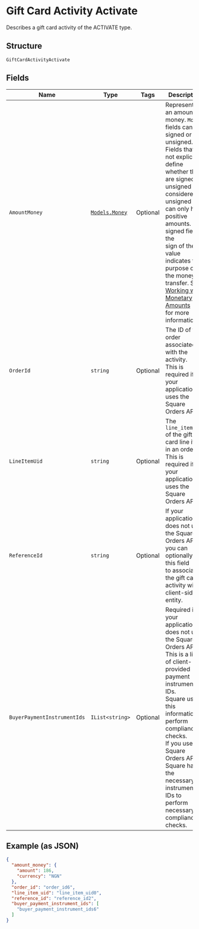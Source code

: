 
# Gift Card Activity Activate

Describes a gift card activity of the ACTIVATE type.

## Structure

`GiftCardActivityActivate`

## Fields

| Name | Type | Tags | Description |
|  --- | --- | --- | --- |
| `AmountMoney` | [`Models.Money`](../../doc/models/money.md) | Optional | Represents an amount of money. `Money` fields can be signed or unsigned.<br>Fields that do not explicitly define whether they are signed or unsigned are<br>considered unsigned and can only hold positive amounts. For signed fields, the<br>sign of the value indicates the purpose of the money transfer. See<br>[Working with Monetary Amounts](../../https://developer.squareup.com/docs/build-basics/working-with-monetary-amounts)<br>for more information. |
| `OrderId` | `string` | Optional | The ID of the order associated with the activity.<br>This is required if your application uses the Square Orders API. |
| `LineItemUid` | `string` | Optional | The `line_item_uid` of the gift card line item in an order.<br>This is required if your application uses the Square Orders API. |
| `ReferenceId` | `string` | Optional | If your application does not use the Square Orders API, you can optionally use this field<br>to associate the gift card activity with a client-side entity. |
| `BuyerPaymentInstrumentIds` | `IList<string>` | Optional | Required if your application does not use the Square Orders API.<br>This is a list of client-provided payment instrument IDs.<br>Square uses this information to perform compliance checks.<br>If you use the Square Orders API, Square has the necessary instrument IDs to perform necessary<br>compliance checks. |

## Example (as JSON)

```json
{
  "amount_money": {
    "amount": 186,
    "currency": "NGN"
  },
  "order_id": "order_id6",
  "line_item_uid": "line_item_uid0",
  "reference_id": "reference_id2",
  "buyer_payment_instrument_ids": [
    "buyer_payment_instrument_ids6"
  ]
}
```

